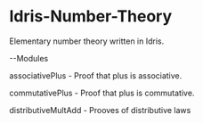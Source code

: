 # Idris-Number-Theory
Elementary number theory written in Idris.

--Modules

associativePlus - Proof that plus is associative.

commutativePlus - Proof that plus is commutative.

distributiveMultAdd - Prooves of distributive laws

